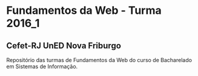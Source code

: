 # Fundamentos da Web - Turma 2016_1
## Cefet-RJ UnED Nova Friburgo
Repositório das turmas de Fundamentos da Web do curso de Bacharelado em Sistemas de Informação.

